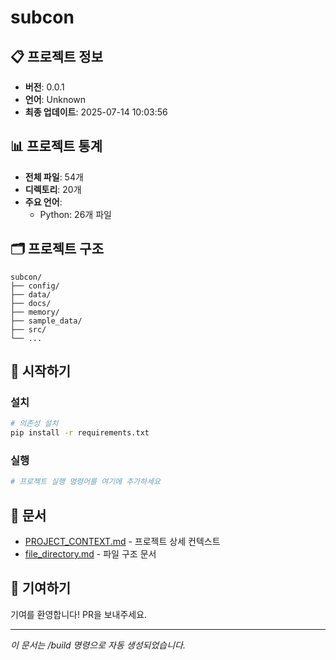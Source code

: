 # subcon



## 📋 프로젝트 정보

- **버전**: 0.0.1
- **언어**: Unknown
- **최종 업데이트**: 2025-07-14 10:03:56

## 📊 프로젝트 통계

- **전체 파일**: 54개
- **디렉토리**: 20개
- **주요 언어**:
  - Python: 26개 파일

## 🗂️ 프로젝트 구조

```
subcon/
├── config/
├── data/
├── docs/
├── memory/
├── sample_data/
├── src/
└── ...
```

## 🚀 시작하기

### 설치

```bash
# 의존성 설치
pip install -r requirements.txt
```

### 실행

```bash
# 프로젝트 실행 명령어를 여기에 추가하세요
```

## 📖 문서

- [PROJECT_CONTEXT.md](./PROJECT_CONTEXT.md) - 프로젝트 상세 컨텍스트
- [file_directory.md](./file_directory.md) - 파일 구조 문서

## 🤝 기여하기

기여를 환영합니다! PR을 보내주세요.

---
*이 문서는 /build 명령으로 자동 생성되었습니다.*
